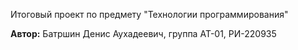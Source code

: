 Итоговый проект по предмету "Технологии программирования"

**Автор:** Батршин Денис Аухадеевич, группа АТ-01, РИ-220935